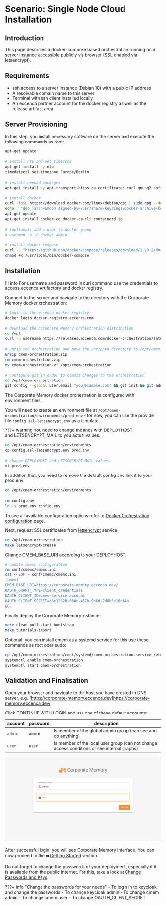 # Scenario: Single Node Cloud Installation

## Introduction

This page describes a docker-compose based orchestration running on a server instance accessible publicly via browser (SSL enabled via letsencrypt).

## Requirements

- ssh access to a server instance (Debian 10) with a public IP address
- A resolvable domain name to this server
- Terminal with ssh client installed locally
- An eccenca partner account for the docker registry as well as the release artifact area

## Server Provisioning

In this step, you install necessary software on the server and execute the following commands as root:

```bash linenums="1"
apt-get update

# install ntp and set timezone
apt-get install -y ntp
timedatectl set-timezone Europe/Berlin

# install needed packages
apt-get install -y apt-transport-https ca-certificates curl gnupg2 software-properties-common gnupg lsb-release gettext zip unzip git make vim

# install docker
curl -fsSL https://download.docker.com/linux/debian/gpg | sudo gpg --dearmor -o /usr/share/keyrings/docker-archive-keyring.gpg
echo   "deb [arch=amd64 signed-by=/usr/share/keyrings/docker-archive-keyring.gpg] https://download.docker.com/linux/debian $(lsb_release -cs) stable" | sudo tee /etc/apt/sources.list.d/docker.list > /dev/null
apt-get update
apt-get install docker-ce docker-ce-cli containerd.io

# (optional) add a user to docker group
# usermod -a -G docker admin

# install docker-compose
curl -L "https://github.com/docker/compose/releases/download/1.29.2/docker-compose-$(uname -s)-$(uname -m)" -o /usr/local/bin/docker-compose
chmod +x /usr/local/bin/docker-compose

```

## Installation

!!! info
    For username and password in curl command use the credentials to access eccenca Artifactory and docker registry.

Connect to the server and navigate to the directory with the Corporate Memory docker orchestration:

```bash linenums="1"
# login to the eccenca docker registry
docker login docker-registry.eccenca.com

# download the Corporate Memory orchestration distribution
cd /opt
curl -u username https://releases.eccenca.com/docker-orchestration/latest.zip > cmem-orchestration.zip

# unzip the orchestration and move the unzipped directory to /opt/cmem-orchestration
unzip cmem-orchestration.zip
rm cmem-orchestration.zip
mv cmem-orchestration-v* /opt/cmem-orchestration

# configure git in order to commit changes to the orchestration
cd /opt/cmem-orchestration
git config --global user.email "you@example.com" && git init && git add . && git commit -m "stub"

```

The Corporate Memory docker orchestration is configured with environment files.

You will need to create an environment file at `/opt/cmem-orchestration/environments/prod.env` - for now, you can use the provide file `config.ssl-letsencrypt.env` as a template.

???+ warning
    You need to change the lines with DEPLOYHOST and LETSENCRYPT_MAIL to you actual values.

```bash linenums="1"
cd /opt/cmem-orchestration/environments
cp config.ssl-letsencrypt.env prod.env

# change DEPLOYHOST and LETSENCRYPT_MAIL values
vi prod.env
```

In addition that, you need to remove the default config and link it to your prod.env

```bash linenums="1"
cd /opt/cmem-orchestration/environments

rm config.env
ln -s prod.env config.env

```

To see all available configuration options refer to [Docker Orchestration configuration](./../../configuration/docker-orchestration/index.md) page.

Next, request SSL certificates from [letsencrypt](https://letsencrypt.org/) service:

```bash linenums="1"
cd /opt/cmem-orchestration
make letsencrypt-create
```

Change CMEM_BASE_URI according to your DEPLOYHOST.

```bash linenums="1"
# update cmemc configuration
rm conf/cmemc/cmemc.ini
cat <<EOF > conf/cmemc/cmemc.ini
[cmem]
CMEM_BASE_URI=https://corporate-memory.eccenca.dev/
OAUTH_GRANT_TYPE=client_credentials
OAUTH_CLIENT_ID=cmem-service-account
OAUTH_CLIENT_SECRET=c8c12828-000c-467b-9b6d-2d6b5e16df4a
EOF
```

Finally deploy the Corporate Memory instance:

```bash linenums="1"
make clean-pull-start-bootstrap
make tutorials-import
```

Optional: you can install cmem as a systemd service for this use these commands as root oder sudo:

```bash linenums="1"
cp /opt/cmem-orchestration/conf/systemd/cmem-orchestration.service /etc/systemd/system
systemctl enable cmem-orchestration
systemctl start cmem-orchestration
```

## Validation and Finalisation

Open your browser and navigate to the host you have created in DNS server, e.g. [https://corporate-memory.eccenca.dev]<https://corporate-memory.eccenca.dev/>

Click CONTINUE WITH LOGIN and use one of these default accounts:

| account | password | description                                                                                 |
| ------- | -------- | ------------------------------------------------------------------------------------------- |
| `admin` | `admin`  | Is member of the global admin group (can see and do anything)                               |
| `user`  | `user`   | Is member of the local user group (can not change access conditions or see internal graphs) |

![successful-login](../22-1-successful-login.png)

After successful login, you will see Corporate Memory interface. You can now proceed to the :arrow_right:[Getting Started](../../../getting-started/index.md) section.

Do not forget to change the passwords of your deployment, especially if it is available from the public internet. For this, take a look at [Change Passwords and Keys](../../configuration/keycloak/change-passwords-and-keys/index.md).

???+ info "Change the passwords for your needs"
    - To login in to keycloak and change the passwords
    - To change keycloak admin
    - To change cmem admin
    - To change cmem user
    - To change OAUTH_CLIENT_SECRET
